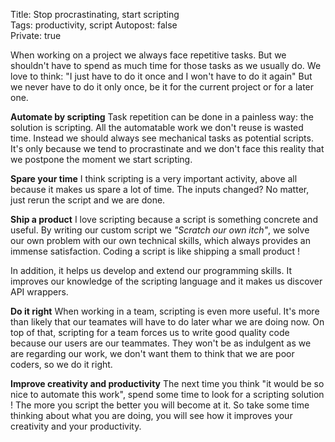 Title: Stop procrastinating, start scripting  
Tags: productivity, script 
Autopost: false   
Private: true  

When working on a project we always face repetitive tasks. But we shouldn't have to spend as much time for those tasks as we usually do. We love
to think: "I just have to do it once and I won't have to do it again" But we never have to do it only once, be it for the current project or
for a later one.    

**Automate by scripting**
Task repetition can be done in a painless way: the solution is scripting. All the automatable work we
don't reuse is wasted time. Instead
we should always see mechanical tasks as potential scripts. It's only
because we tend to procrastinate and we don't face this reality that we
postpone the moment we start scripting.  

**Spare your time**
I think scripting is a very important activity, above
all because it makes us spare a lot of time. The inputs changed? No matter, just
rerun the script and we are done.  

**Ship a product**
I love scripting because a script is something concrete and useful. By writing our custom
script we *"Scratch our own itch"*, we solve our own problem with our
own technical skills, which always provides an immense satisfaction. Coding a script is like shipping a
small product !  

In addition, it helps us develop and extend our programming
skills. It improves our knowledge of the scripting language and it makes us
discover API wrappers.  

**Do it right**
When working in a team, scripting is even more useful. It's
more than likely that our teamates will have to do later whar we are doing now. On top of that, scripting for a team forces us
to write good quality code because our users are our teammates. They
won't be as indulgent as we are regarding our work, we don't want them
to think that we are poor coders, so we do it right.  


**Improve creativity and productivity**
The next time you think "it would be so nice to automate this work", spend some time to look for a scripting solution ! The more you script the better you will become at it. So take some time thinking about what you are doing, you will see
how it improves your creativity and your productivity.
